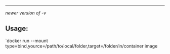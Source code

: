 ****
*newer version of -v*
## Usage:
`docker run --mount type=bind,yource=/path/to/local/folder,target=/folder/in/container image
